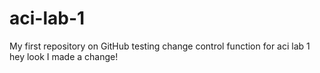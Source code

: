 # aci-lab-1
My first repository on GitHub
testing change control function for aci lab 1
hey look I made a change!

